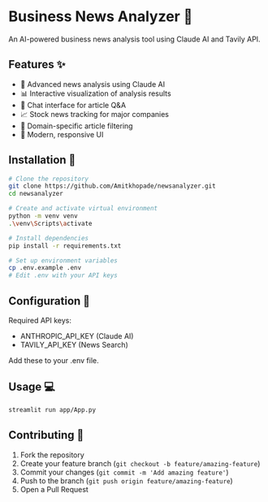 # Business News Analyzer 📰

An AI-powered business news analysis tool using Claude AI and Tavily API.

## Features ✨

- 🤖 Advanced news analysis using Claude AI
- 📊 Interactive visualization of analysis results
- 💬 Chat interface for article Q&A
- 📈 Stock news tracking for major companies
- 🎯 Domain-specific article filtering
- 📱 Modern, responsive UI

## Installation 🚀

```bash
# Clone the repository
git clone https://github.com/Amitkhopade/newsanalyzer.git
cd newsanalyzer

# Create and activate virtual environment
python -m venv venv
.\venv\Scripts\activate

# Install dependencies
pip install -r requirements.txt

# Set up environment variables
cp .env.example .env
# Edit .env with your API keys
```

## Configuration 🔧

Required API keys:
- ANTHROPIC_API_KEY (Claude AI)
- TAVILY_API_KEY (News Search)

Add these to your .env file.

## Usage 💻

```bash
streamlit run app/App.py
```

## Contributing 🤝

1. Fork the repository
2. Create your feature branch (`git checkout -b feature/amazing-feature`)
3. Commit your changes (`git commit -m 'Add amazing feature'`)
4. Push to the branch (`git push origin feature/amazing-feature`)
5. Open a Pull Request